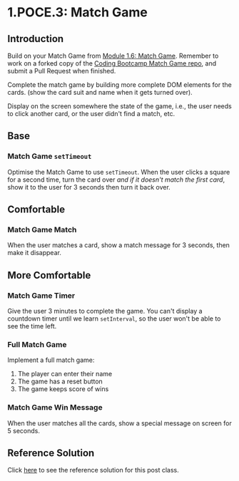# 1.POCE.3: Match Game

## Introduction

Build on your Match Game from [Module 1.6: Match Game](../pre-class/1.6-match-game.md). Remember to work on a forked copy of the [Coding Bootcamp Match Game repo](https://github.com/rocketacademy/match-game-bootcamp), and submit a Pull Request when finished.

Complete the match game by building more complete DOM elements for the cards. (show the card suit and name when it gets turned over).

Display on the screen somewhere the state of the game, i.e., the user needs to click another card, or the user didn't find a match, etc.

## Base

### Match Game `setTimeout`

Optimise the Match Game to use `setTimeout`. When the user clicks a square for a second time, turn the card over _and if it doesn't match the first card_, show it to the user for 3 seconds then turn it back over.

## Comfortable

### Match Game Match

When the user matches a card, show a match message for 3 seconds, then make it disappear.

## More Comfortable

### Match Game Timer

Give the user 3 minutes to complete the game. You can't display a countdown timer until we learn `setInterval`, so the user won't be able to see the time left.

### Full Match Game

Implement a full match game:

1. The player can enter their name
2. The game has a reset button
3. The game keeps score of wins

### Match Game Win Message

When the user matches all the cards, show a special message on screen for 5 seconds.

## Reference Solution

Click [here](https://github.com/rocketacademy/match-game-bootcamp/tree/solution-base) to see the reference solution for this post class.
